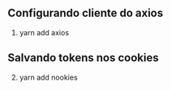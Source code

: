 ## Configurando cliente do axios
1. yarn add axios

## Salvando tokens nos cookies
2. yarn add nookies